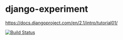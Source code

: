 # django-experiment
https://docs.djangoproject.com/en/2.1/intro/tutorial01/

[![Build Status](https://travis-ci.org/alexislefebvre/django-experiment.svg?branch=master)](https://travis-ci.org/alexislefebvre/django-experiment)
